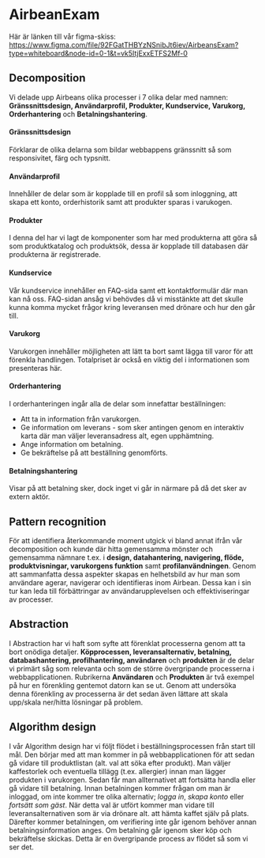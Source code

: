 # AirbeanExam

Här är länken till vår figma-skiss: https://www.figma.com/file/92FGatTHBYzNSnibJt6iev/AirbeansExam?type=whiteboard&node-id=0-1&t=vk5ItjExxETFS2Mf-0 

## Decomposition
Vi delade upp Airbeans olika processer i 7 olika delar med namnen: **Gränssnittsdesign, Användarprofil, Produkter, Kundservice, Varukorg, Orderhantering** och **Betalningshantering**.

#### Gränssnittsdesign
Förklarar de olika delarna som bildar webbappens gränssnitt så som responsivitet, färg och typsnitt. 
#### Användarprofil 
Innehåller de delar som är kopplade till en profil så som inloggning, att skapa ett konto, orderhistorik samt att produkter sparas i varukogen. 
#### Produkter
I denna del har vi lagt de komponenter som har med produkterna att göra så som produktkatalog och produktsök, dessa är kopplade till databasen där produkterna är registrerade.
#### Kundservice
Vår kundservice innehåller en FAQ-sida samt ett kontaktformulär där man kan nå oss. FAQ-sidan ansåg vi behövdes då vi misstänkte att det skulle kunna komma mycket frågor kring leveransen med drönare och hur den går till. 
#### Varukorg 
Varukorgen innehåller möjligheten att lätt ta bort samt lägga till varor för att förenkla handlingen. Totalpriset är också en viktig del i informationen som presenteras här. 
#### Orderhantering 
I orderhanteringen ingår alla de delar som innefattar beställningen:
* Att ta in information från varukorgen.
* Ge information om leverans - som sker antingen genom en interaktiv karta där man väljer leveransadress alt, egen upphämtning.
* Ange information om betalning.
* Ge bekräftelse på att beställning genomförts.
#### Betalningshantering
Visar på att betalning sker, dock inget vi går in närmare på då det sker av extern aktör. 


## Pattern recognition
För att identifiera återkommande moment utgick vi bland annat ifrån vår decomposition och kunde där hitta gemensamma mönster och gemensamma nämnare t.ex. i **design, datahantering, navigering, flöde, produktvisningar, varukorgens funktion** samt **profilanvändningen**. Genom att sammanfatta dessa aspekter skapas en helhetsbild av hur man som användare agerar, navigerar och identifieras inom Airbean. Dessa kan i sin tur kan leda till förbättringar av användarupplevelsen och effektiviseringar av processer.


## Abstraction
I Abstraction har vi haft som syfte att förenklat processerna genom att ta bort onödiga detaljer. **Köpprocessen, leveransalternativ, betalning, databashantering, profilhantering, användaren** och **produkten** är de delar vi primärt såg som relevanta och som de större övergripande processerna i webbapplicationen. Rubrikerna **Användaren** och **Produkten** är två exempel på hur en förenkling gentemot datorn kan se ut. Genom att undersöka denna förenkling av processerna är det sedan även lättare att skala upp/skala ner/hitta lösningar på problem. 


## Algorithm design
I vår Algorithm design har vi följt flödet i beställningsprocessen från start till mål. Den börjar med att man kommer in på webbapplicationen för att sedan gå vidare till produktlistan (alt. val att söka efter produkt). Man väljer kaffestorlek och eventuella tillägg (t.ex. allergier) innan man lägger produkten i varukorgen. Sedan får man allternativet att fortsätta handla eller gå vidare till betalning. Innan betalningen kommer frågan om man är inloggad, om inte kommer tre olika alternativ; *logga in*, *skapa konto* eller *fortsätt som gäst*. När detta val är utfört kommer man vidare till leveransalternativen som är via drönare alt. att hämta kaffet själv på plats. Därefter kommer betalningen, om verifiering inte går igenom behöver annan betalningsinformation anges. Om betalning går igenom sker köp och bekräftelse skickas. Detta är en övergripande process av flödet så som vi ser det.





